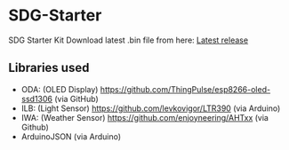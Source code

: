 # SDG-Starter
SDG Starter Kit
Download latest .bin file from here: [Latest release](https://github.com/24mm2/SDG-Starter/releases/latest)

## Libraries used
- ODA: (OLED Display) https://github.com/ThingPulse/esp8266-oled-ssd1306 (via GitHub)
- ILB: (Light Sensor) https://github.com/levkovigor/LTR390 (via Arduino)
- IWA: (Weather Sensor) https://github.com/enjoyneering/AHTxx (via Github)
- ArduinoJSON (via Arduino)
